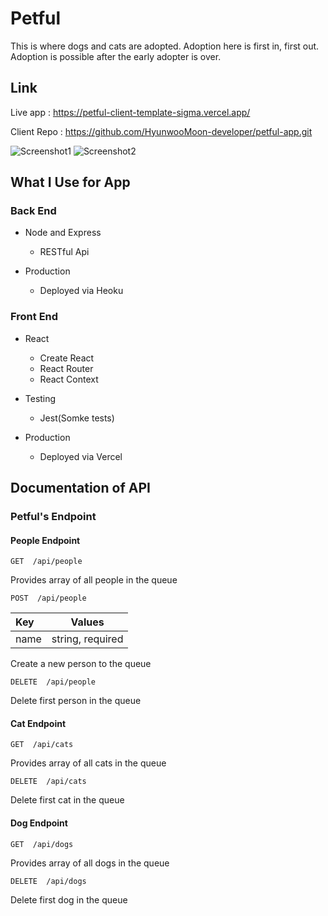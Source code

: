 # Petful

This is where dogs and cats are adopted. Adoption here is first in, first out. Adoption is possible after the early adopter is over.

## Link

Live app : https://petful-client-template-sigma.vercel.app/

Client Repo : https://github.com/HyunwooMoon-developer/petful-app.git

![Screenshot1](https://github.com/HyunwooMoon-developer/petful-app/blob/master/src/Image/screenshot1.png)
![Screenshot2](https://github.com/HyunwooMoon-developer/petful-app/blob/master/src/Image/screenshot2.png)

## What I Use for App

### Back End

- Node and Express
  - RESTful Api

- Production
  - Deployed via Heoku

### Front End

- React
  - Create React
  - React Router
  - React Context

- Testing
  - Jest(Somke tests)

- Production
  - Deployed via Vercel


## Documentation of API


### Petful's Endpoint

#### People Endpoint

```http
GET  /api/people
```

Provides array of all people in the queue

```http
POST  /api/people
```

|  Key         | Values               |
| :------------|----------------------|
|   name       | string, required     |

Create a new person to the queue


```http
DELETE  /api/people
```

Delete first person in the queue


#### Cat Endpoint

```http
GET  /api/cats
```

Provides array of all cats in the queue

```http
DELETE  /api/cats
```

Delete first cat in the queue

#### Dog Endpoint

```http
GET  /api/dogs
```

Provides array of all dogs in the queue

```http
DELETE  /api/dogs
```

Delete first dog in the queue

